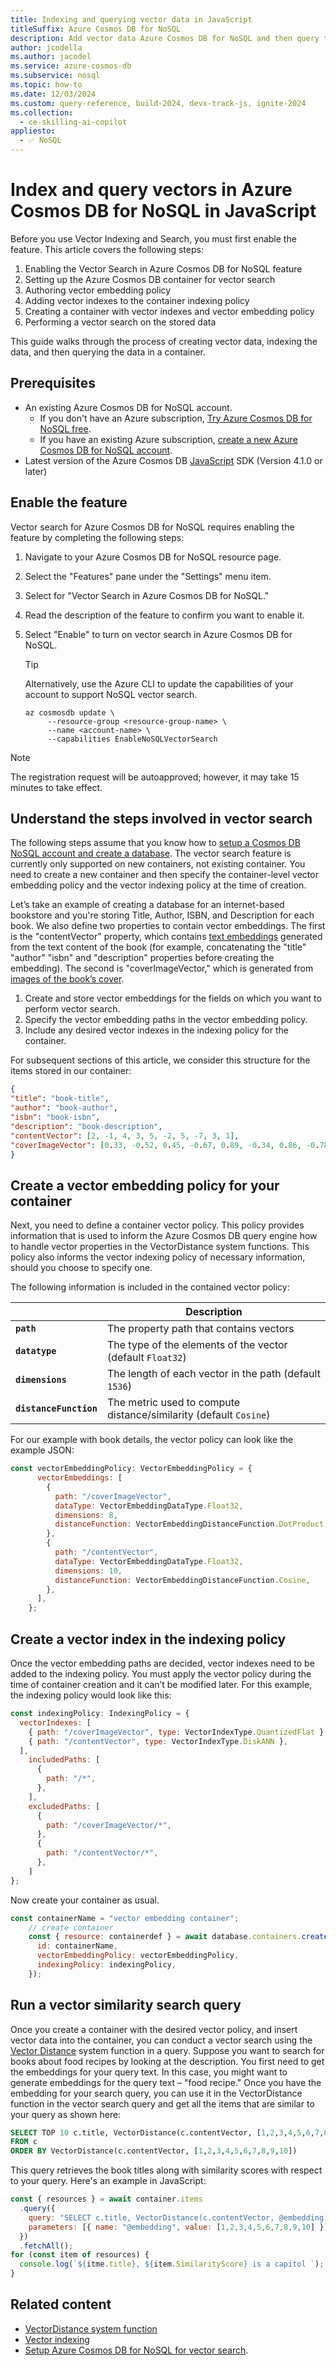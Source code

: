 ```yaml
---
title: Indexing and querying vector data in JavaScript
titleSuffix: Azure Cosmos DB for NoSQL
description: Add vector data Azure Cosmos DB for NoSQL and then query the data efficiently in your JavaScript application
author: jcodella
ms.author: jacodel
ms.service: azure-cosmos-db
ms.subservice: nosql
ms.topic: how-to
ms.date: 12/03/2024
ms.custom: query-reference, build-2024, devx-track-js, ignite-2024
ms.collection:
  - ce-skilling-ai-copilot
appliesto:
  - ✅ NoSQL
---
```


# Index and query vectors in Azure Cosmos DB for NoSQL in JavaScript

Before you use Vector Indexing and Search, you must first enable the feature. This article covers the following steps:

1. Enabling the Vector Search in Azure Cosmos DB for NoSQL feature
1. Setting up the Azure Cosmos DB container for vector search
1. Authoring vector embedding policy
1. Adding vector indexes to the container indexing policy
1. Creating a container with vector indexes and vector embedding policy
1. Performing a vector search on the stored data

This guide walks through the process of creating vector data, indexing the data, and then querying the data in a container.

## Prerequisites

- An existing Azure Cosmos DB for NoSQL account.
  - If you don't have an Azure subscription, [Try Azure Cosmos DB for NoSQL free](https://cosmos.azure.com/try/).
  - If you have an existing Azure subscription, [create a new Azure Cosmos DB for NoSQL account](how-to-create-account.md).
- Latest version of the Azure Cosmos DB [JavaScript](sdk-nodejs.md) SDK (Version 4.1.0 or later)

## Enable the feature

Vector search for Azure Cosmos DB for NoSQL requires enabling the feature by completing the following steps:

1. Navigate to your Azure Cosmos DB for NoSQL resource page.
1. Select the "Features" pane under the "Settings" menu item.
1. Select for "Vector Search in Azure Cosmos DB for NoSQL."
1. Read the description of the feature to confirm you want to enable it.
1. Select "Enable" to turn on vector search in Azure Cosmos DB for NoSQL.

    > [!TIP]
    > Alternatively, use the Azure CLI to update the capabilities of your account to support NoSQL vector search.
    >
    > ```azurecli
    > az cosmosdb update \
    >      --resource-group <resource-group-name> \
    >      --name <account-name> \
    >      --capabilities EnableNoSQLVectorSearch
    > ```

> [!NOTE]
> The registration request will be autoapproved; however, it may take 15 minutes to take effect.

## Understand the steps involved in vector search

The following steps assume that you know how to [setup a Cosmos DB NoSQL account and create a database](quickstart-portal.md). The vector search feature is currently only supported on new containers, not existing container. You need to create a new container and then specify the container-level vector embedding policy and the vector indexing policy at the time of creation.

Let’s take an example of creating a database for an internet-based bookstore and you're storing Title, Author, ISBN, and Description for each book. We also define two properties to contain vector embeddings. The first is the "contentVector" property, which contains [text embeddings](/azure/ai-services/openai/concepts/models#embeddings ) generated from the text content of the book (for example, concatenating the "title" "author" "isbn" and "description" properties before creating the embedding). The second is "coverImageVector," which is generated from [images of the book’s cover](/azure/ai-services/computer-vision/concept-image-retrieval).

1. Create and store vector embeddings for the fields on which you want to perform vector search.
1. Specify the vector embedding paths in the vector embedding policy.
1. Include any desired vector indexes in the indexing policy for the container.

For subsequent sections of this article, we consider this structure for the items stored in our container:

```json
{
"title": "book-title",
"author": "book-author",
"isbn": "book-isbn",
"description": "book-description",
"contentVector": [2, -1, 4, 3, 5, -2, 5, -7, 3, 1],
"coverImageVector": [0.33, -0.52, 0.45, -0.67, 0.89, -0.34, 0.86, -0.78]
}
```

## Create a vector embedding policy for your container

Next, you need to define a container vector policy. This policy provides information that is used to inform the Azure Cosmos DB query engine how to handle vector properties in the VectorDistance system functions. This policy also informs the vector indexing policy of necessary information, should you choose to specify one.

The following information is included in the contained vector policy:

| | Description |
| --- | --- |
| **`path`** | The property path that contains vectors |
| **`datatype`** | The type of the elements of the vector (default `Float32`) |
| **`dimensions`** | The length of each vector in the path (default `1536`) |
| **`distanceFunction`** | The metric used to compute distance/similarity (default `Cosine`) |

For our example with book details, the vector policy can look like the example JSON:

```javascript
const vectorEmbeddingPolicy: VectorEmbeddingPolicy = {
      vectorEmbeddings: [
        {
          path: "/coverImageVector",
          dataType: VectorEmbeddingDataType.Float32,
          dimensions: 8,
          distanceFunction: VectorEmbeddingDistanceFunction.DotProduct,
        },
        {
          path: "/contentVector",
          dataType: VectorEmbeddingDataType.Float32,
          dimensions: 10,
          distanceFunction: VectorEmbeddingDistanceFunction.Cosine,
        },
      ],
    };
```

## Create a vector index in the indexing policy

Once the vector embedding paths are decided, vector indexes need to be added to the indexing policy. You must apply the vector policy during the time of container creation and it can’t be modified later. For this example, the indexing policy would look like this:

```javascript
const indexingPolicy: IndexingPolicy = {
  vectorIndexes: [
    { path: "/coverImageVector", type: VectorIndexType.QuantizedFlat },
    { path: "/contentVector", type: VectorIndexType.DiskANN },
  ],
    includedPaths: [
      {
        path: "/*",
      },
    ],
    excludedPaths: [
      {
        path: "/coverImageVector/*",
      },
      {
        path: "/contentVector/*",
      },
    ]
};
```

Now create your container as usual.

```javascript
const containerName = "vector embedding container";
    // create container
    const { resource: containerdef } = await database.containers.createIfNotExists({
      id: containerName,
      vectorEmbeddingPolicy: vectorEmbeddingPolicy,
      indexingPolicy: indexingPolicy,
    });
```

## Run a vector similarity search query

Once you create a container with the desired vector policy, and insert vector data into the container, you can conduct a vector search using the [Vector Distance](query/vectordistance.md) system function in a query. Suppose you want to search for books about food recipes by looking at the description. You first need to get the embeddings for your query text. In this case, you might want to generate embeddings for the query text – "food recipe." Once you have the embedding for your search query, you can use it in the VectorDistance function in the vector search query and get all the items that are similar to your query as shown here:

```sql
SELECT TOP 10 c.title, VectorDistance(c.contentVector, [1,2,3,4,5,6,7,8,9,10]) AS SimilarityScore
FROM c
ORDER BY VectorDistance(c.contentVector, [1,2,3,4,5,6,7,8,9,10])
```

This query retrieves the book titles along with similarity scores with respect to your query. Here's an example in JavaScript:

```javascript
const { resources } = await container.items
  .query({
    query: "SELECT c.title, VectorDistance(c.contentVector, @embedding) AS SimilarityScore FROM c  ORDER BY VectorDistance(c.contentVector, @embedding)"
    parameters: [{ name: "@embedding", value: [1,2,3,4,5,6,7,8,9,10] }]
  })
  .fetchAll();
for (const item of resources) {
  console.log(`${itme.title}, ${item.SimilarityScore} is a capitol `);
}
```

## Related content

- [VectorDistance system function](query/vectordistance.md)
- [Vector indexing](../index-policy.md)
- [Setup Azure Cosmos DB for NoSQL for vector search](../vector-search.md).
